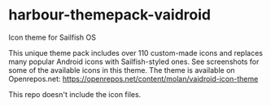 # harbour-themepack-vaidroid
Icon theme for Sailfish OS

This unique theme pack includes over 110 custom-made icons and replaces many popular Android icons with Sailfish-styled ones. See screenshots for some of the available icons in this theme.
The theme is available on Openrepos.net: https://openrepos.net/content/molan/vaidroid-icon-theme

This repo doesn't include the icon files. 
